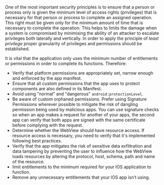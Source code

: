 One of the most important security principles is to ensure that a person or process only is given the minimum level of access rights (privileges) that is necessary for that person or process to complete an assigned operation. This right must be given only for the minimum amount of time that is necessary to complete the operation.
This helps to limits the damage when a system is compromised by minimising the ability of an attacker to escalate privileges both laterally and vertically. In order to apply the principle of *least privilege* proper granularity of privileges and permissions should be established.

It is vital that the application only uses the minimum number of entitlements or permissions in order to complete its functions. Therefore:

- Verify that platform permissions are appropriately set, narrow enough and enforced by the app manifest. 
- Ensure that all custom permissions that the app uses to protect components are also defined in its Manifest. 
- Avoid using "normal" and "dangerous" `android:protectionLevel`.  
- Be aware of custom orphaned permissions. Prefer using Signature Permissions wherever possible to mitigate the risk of dangling permission being used by malicious apps. You can use signature checks so when an app makes a request for another of your apps, the second app can verify that both apps are signed with the same certificate before complying with the request. 
- Determine whether the WebView should have resource access. If resource access is necessary, you need to verify that it's implemented following best practices. 
- Verify that the app mitigates the risk of sensitive data exfiltration and data tampering by preventing the user to influence how the WebView loads resources by altering the protocol, host, schema, path and name of the resource.
- limit entitlements to the minimum required for your IOS application to function. 
- Remove any unnecessary entitlements that your IOS app isn’t using.